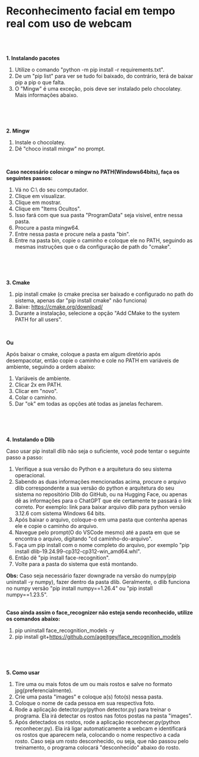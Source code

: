 # Reconhecimento facial em tempo real com uso de webcam
<br>
<br>

**1. Instalando pacotes**

1. Utilize o comando "python -m pip install -r requirements.txt". 
2. De um "pip list" para ver se tudo foi baixado, do contrário, terá de baixar pip a pip o que falta.
3. O "Mingw" é uma exceção, pois deve ser instalado pelo chocolatey. Mais informações abaixo.

<br>
<br>
<br>

**2. Mingw**

1. Instale o chocolatey.
2. Dê "choco install mingw" no prompt.
<br>

**Caso necessário colocar o mingw no PATH(Windows64bits), faça os seguintes passos:**

1. Vá no C:\ do seu computador.
2. Clique em visualizar.
3. Clique em mostrar.
4. Clique em "Items Ocultos".
5. Isso fará com que sua pasta "ProgramData" seja visivel, entre nessa pasta.
6. Procure a pasta mingw64.
7. Entre nessa pasta e procure nela a pasta "bin".
8. Entre na pasta bin, copie o caminho e coloque ele no PATH, seguindo as mesmas instruções que o da configuração de path do "cmake".

<br>
<br>
<br>

**3. Cmake**

1. pip install cmake (o cmake precisa ser baixado e configurado no path do sistema, apenas dar "pip install cmake" não funciona)
2. Baixe: https://cmake.org/download/
3. Durante a instalação, selecione a opção "Add CMake to the system PATH for all users".
<br>

**Ou**

Após baixar o cmake, coloque a pasta em algum diretório após desempacotar, então copie o caminho e cole no PATH em variáveis de ambiente, seguindo a ordem abaixo:

1. Variáveis de ambiente.
2. Clicar 2x em PATH.
3. Clicar em "novo".
4. Colar o caminho.
5. Dar "ok" em todas as opções até todas as janelas fecharem.

<br>
<br>
<br>

**4. Instalando o Dlib**

Caso usar pip install dlib não seja o suficiente, você pode tentar o seguinte passo a passo:

1. Verifique a sua versão do Python e a arquitetura do seu sistema operacional.
2. Sabendo as duas informações mencionadas acima, procure o arquivo dlib correspondente a sua versão do python e arquitetura do seu sistema no repositório Dlib do GitHub, ou na Hugging Face, ou apenas dê as informações para o ChatGPT que ele certamente te passará o link correto. Por exemplo: link para baixar arquivo dlib para python versão 3.12.6 com sistema Windows 64 bits.
3. Após baixar o arquivo, coloque-o em uma pasta que contenha apenas ele e copie o caminho do arquivo.
4. Navegue pelo prompt(O do VSCode mesmo) até a pasta em que se encontra o arquivo, digitando "cd caminho-do-arquivo".
5. Faça um pip install com o nome completo do arquivo, por exemplo "pip install dlib-19.24.99-cp312-cp312-win_amd64.whl".
6. Então dê "pip install face-recognition".
7. Volte para a pasta do sistema que está montando.

**Obs:** Caso seja necessário fazer downgrade na versão do numpy(pip uninstall -y numpy), fazer dentro da pasta dlib. Geralmente, o dlib funciona no numpy versão "pip install numpy==1.26.4" ou "pip install numpy==1.23.5".
<br>
<br>

**Caso ainda assim o face_recognizer não esteja sendo reconhecido, utilize os comandos abaixo:**

1. pip uninstall face_recognition_models -y
2. pip install git+https://github.com/ageitgey/face_recognition_models

<br>
<br>
<br>

**5. Como usar**

1. Tire uma ou mais fotos de um ou mais rostos e salve no formato jpg(preferencialmente).
2. Crie uma pasta "images" e coloque a(s) foto(s) nessa pasta.
3. Coloque o nome de cada pessoa em sua respectiva foto.
4. Rode a aplicação detector.py(python detector.py) para treinar o programa. Ela irá detectar os rostos nas fotos postas na pasta "images".
5. Após detectados os rostos, rode a aplicação reconhecer.py(python reconhecer.py). Ela irá ligar automaticamente a webcam e identificará os rostos que aparecem nela, colocando o nome respectivo a cada rosto. Caso seja um rosto desconhecido, ou seja, que não passou pelo treinamento, o programa colocará "desconhecido" abaixo do rosto.



